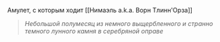Амулет, с которым ходит [[Нимаэль a.k.a. Ворн Тлинн'Орза]]

> _Небольшой полумесяц из немного выщербленного и странно темного лунного камня в серебряной оправе_

